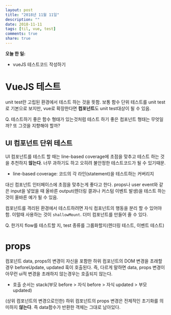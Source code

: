 ```yaml
---
layout: post
title: "2018년 11월 11일"
description: ""
date: 2018-11-11
tags: [til, vue, test]
comments: true
share: true
---
```


**오늘 한 일:**

* vueJS 테스트코드 작성하기

# VueJS 테스트

unit test란 고립된 환경에서 테스트 하는 것을 뜻함. 보통 함수 단위 테스트를 unit test로 기본으로 보지만, vue로 확장한다면 **컴포넌트**도 unit test대상이 될 수 있음.

Q. 테스트하기 좋은 함수 형태가 있는것처럼 테스트 하기 좋은 컴포넌트 형태는 무엇일까? 또 그것을 지향해야 할까?

## UI 컴포넌트 단위 테스트

UI 컴포넌트를 테스트 할 때는 line-based coverage에 초점을 맞추고 테스트 하는 것을 추천하지 **않는다**. 너무 과하기도 하고 오히려 불안정한 테스트코드가 될 수 있기때문.

* line-based coverage: 코드의 각 라인(statement)을 테스트하는 커버리지

대신 컴포넌트 인터페이스에 초점을 맞추는게 좋다고 한다. props나 user event와 같은 input을 넣었을 때 올바른 output(렌더링 결과나 커스텀 이벤트 발생)을 테스트 하는 것이 올바른 예가 될 수 있음.

컴포넌트를 격리된 환경에서 테스트하려면 자식 컴포넌트의 행동을 분리 할 수 있어야 함. 이럴때 사용하는 것이 `shallowMount`. 더미 컴포넌트를 만들어 줄 수 있다.

Q. 한가지 flow를 테스트할 지, test 종류를 그룹화할지(렌더링 테스트, 이벤트 테스트)

# props

컴포넌트 data, props의 변경이 자신을 포함한 하위 컴포넌트의 DOM 변경을 초래할 경우 beforeUpdate, updated 훅이 호출된다. 즉, 다르게 말하면 data, props 변경이 아무런 ui적 변경을 초래하지 않는경우는 호출되지 않는다.

* 호출 순서는 stack(부모 before > 자식 before > 자식 updated > 부모 updated)

(상위 컴포넌트의 변경으로인한) 하위 컴포넌트의 props 변경은 전제적인 초기화를 의미하지 **않는다**. 즉 data함수가 반환한 객체는 그대로 남아있다.

